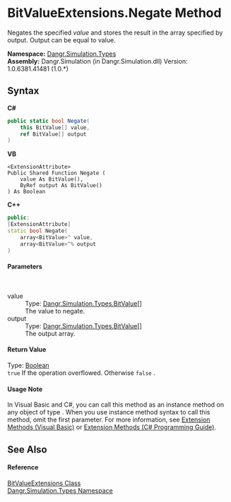 # BitValueExtensions.Negate Method 
 

Negates the specified *value* and stores the result in the array specified by output. Output can be equal to value.

**Namespace:**&nbsp;<a href="N_Dangr_Simulation_Types">Dangr.Simulation.Types</a><br />**Assembly:**&nbsp;Dangr.Simulation (in Dangr.Simulation.dll) Version: 1.0.6381.41481 (1.0.*)

## Syntax

**C#**<br />
``` C#
public static bool Negate(
	this BitValue[] value,
	ref BitValue[] output
)
```

**VB**<br />
``` VB
<ExtensionAttribute>
Public Shared Function Negate ( 
	value As BitValue(),
	ByRef output As BitValue()
) As Boolean
```

**C++**<br />
``` C++
public:
[ExtensionAttribute]
static bool Negate(
	array<BitValue>^ value, 
	array<BitValue>^% output
)
```


#### Parameters
&nbsp;<dl><dt>value</dt><dd>Type: <a href="T_Dangr_Simulation_Types_BitValue">Dangr.Simulation.Types.BitValue</a>[]<br />The value to negate.</dd><dt>output</dt><dd>Type: <a href="T_Dangr_Simulation_Types_BitValue">Dangr.Simulation.Types.BitValue</a>[]<br />The output array.</dd></dl>

#### Return Value
Type: <a href="http://msdn2.microsoft.com/en-us/library/a28wyd50" target="_blank">Boolean</a><br />`true` If the operation overflowed. Otherwise `false` .

#### Usage Note
In Visual Basic and C#, you can call this method as an instance method on any object of type . When you use instance method syntax to call this method, omit the first parameter. For more information, see <a href="http://msdn.microsoft.com/en-us/library/bb384936.aspx">Extension Methods (Visual Basic)</a> or <a href="http://msdn.microsoft.com/en-us/library/bb383977.aspx">Extension Methods (C# Programming Guide)</a>.

## See Also


#### Reference
<a href="T_Dangr_Simulation_Types_BitValueExtensions">BitValueExtensions Class</a><br /><a href="N_Dangr_Simulation_Types">Dangr.Simulation.Types Namespace</a><br />